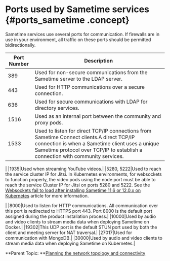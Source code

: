 # Ports used by Sametime services {#ports_sametime .concept}

Sametime services use several ports for communication. If firewalls are in use in your environment, all traffic on these ports should be permitted bidirectionally.

|Port Number|Description|
|-----------|-----------|
|389|Used for non-secure communications from the Sametime server to the LDAP server.|
|443|Used for HTTP communications over a secure connection.|
|636|Used for secure communications with LDAP for directory services.|
|1516|Used as an internal port between the community and proxy pods.|
|1533|Used to listen for direct TCP/IP connections from Sametime Connect clients.A direct TCP/IP connection is when a Sametime client uses a unique Sametime protocol over TCP/IP to establish a connection with community services.

|
|1935|Used when streaming YouTube videos.|
|5280, 5222|Used to reach the service cluster IP for Jitsi. In Kubernetes environments, for websockets to function properly, the video pods using the node port must be able to reach the service Cluster IP for Jitsi on ports 5280 and 5222. See the [Websockets fail to load after installing Sametime 11.6 or 12.0.x on Kubernetes](https://support.hcltechsw.com/csm?id=kb_article&sysparm_article=KB0101583) article for more information.

|
|8000|Used to listen for HTTP communications. All communication over this port is redirected to HTTPS port 443. Port 8000 is the default port assigned during the product installation process.|
|10000|Used by audio and video clients to stream media data when deploying Sametime on Docker.|
|19302|This UDP port is the default STUN port used by both the client and meeting server for NAT traversal.|
|27017|Used for communication with MongoDB.|
|30000|Used by audio and video clients to stream media data when deploying Sametime on Kubernetes.|

**Parent Topic: **[Planning the network topology and connectivity](topology.md)

